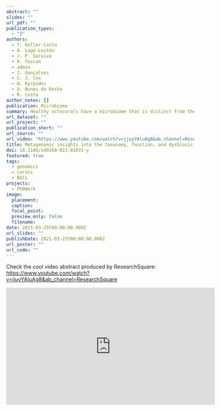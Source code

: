 ```yaml
---
abstract: ""
slides: ""
url_pdf: ""
publication_types:
  - "2"
authors:
  - T. Keller-Costa
  - A. Lago-Lestón
  - J. P. Saraiva
  - R. Toscan
  - admin
  - J. Gonçalves
  - C. J. Cox
  - N. Kyrpides
  - U. Nunes da Rocha 
  - R. Costa 
author_notes: []
publication: Microbiome
summary: Healthy octocorals have a microbiome that is distinct from the surrounding environment, host genus-specific and defined by so-far uncultured groups of bacteria In contrast, the microbiome of necrotic coral tissue shows large shifts in its community structure compared to healthy tissue and is colonized by seawater bacteria. Functional analysis showed that healthy corals were enriched in microbial genes associated with antiviral defense, host symbiosis recognition, micronutrient acquisition and heat-stress response. This was the first study to apply primer-less, metagenomic sequencing to octocorals which allowed researchers to identify so-far uncultured, likely obligate symbionts as the core members of the octocoral microbiome. These results can be used to guide future studies into coral reef conservation and microbiome therapies for octocorals.
url_dataset: ""
url_project: ""
publication_short: ""
url_source: ""
url_video: "https://www.youtube.com/watch?v=jjuyYAluAg8&ab_channel=ResearchSquare"
title: Metagenomic insights into the taxonomy, function, and dysbiosis of prokaryotic communities in octocorals
doi: 10.1186/s40168-021-01031-y
featured: true
tags:
  - genomics
  - corals
  - BGCs
projects:
  - PhDWork
image:
  placement: 
  caption: 
  focal_point:
  preview_only: false
  filename: 
date: 2021-03-25T00:00:00.000Z
url_slides: ""
publishDate: 2021-03-25T00:00:00.000Z
url_poster: ""
url_code: ""
---
```


Check the cool video abstract produced by ResearchSquare: https://www.youtube.com/watch?v=jjuyYAluAg8&ab_channel=ResearchSquare

<iframe width="560" height="315" src="https://www.youtube.com/embed/jjuyYAluAg8" title="YouTube video player" frameborder="0" allow="accelerometer; autoplay; clipboard-write; encrypted-media; gyroscope; picture-in-picture" allowfullscreen></iframe>